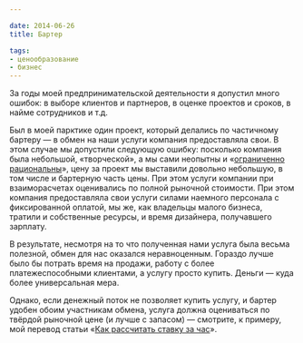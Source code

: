 ```yaml
---

date: 2014-06-26
title: Бартер

tags:
- ценообразование
- бизнес
---
```


За годы моей предпринимательской деятельности я допустил много ошибок: в выборе клиентов и партнеров, в оценке проектов и сроков, в найме сотрудников и т.д. 

Был в моей парктике один проект, который делались по частичному бартеру — в обмен на наши услуги компания предоставляла свои. В этом случае мы допустили следующую ошибку: посколько компания была небольшой, «творческой», а мы сами неопытны и «[ограниченно рациональны](http://ru.wikipedia.org/wiki/%D0%9E%D0%B3%D1%80%D0%B0%D0%BD%D0%B8%D1%87%D0%B5%D0%BD%D0%BD%D0%B0%D1%8F_%D1%80%D0%B0%D1%86%D0%B8%D0%BE%D0%BD%D0%B0%D0%BB%D1%8C%D0%BD%D0%BE%D1%81%D1%82%D1%8C)», цену за проект мы выставили довольно небольшую, в том числе и бартерную часть цены. При этом услуги компании при взаиморасчетах оценивались по полной рыночной стоимости. При этом компания предоставляла свои услуги силами наемного персонала с фиксированной оплатой, мы же, как владельцы малого бизнеса, тратили и собственные ресурсы, и время дизайнера, получавшего зарплату. 

В результате, несмотря на то что полученная нами услуга была весьма полезной, обмен  для нас оказался неравноценным. Гораздо лучше было бы потрать время на продажи, работу с более платежеспособными клиентами, а услугу просто купить. Деньги — куда более универсальная мера. 

Однако, если денежный поток не позволяет купить услугу, и бартер удобен обоим участникам обмена, услуга должна оцениваться по твёрдой рыночной цене (и лучше с запасом) — смотрите, к примеру, мой перевод статьи «[Как рассчитать ставку за час](http://glebkalinin.ru/how-to-calculate-an-hourly-rate)».
